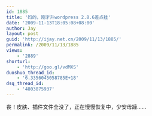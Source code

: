 ```yaml
---
id: 1885
title: '妈的，刚才升wordpress 2.8.6差点挂'
date: '2009-11-13T18:05:08+08:00'
author: Jay
layout: post
guid: 'http://ijay.net.cn/2009/11/13/1885/'
permalink: /2009/11/13/1885
views:
    - '2889'
shorturl:
    - 'http://goo.gl/vdMXS'
duoshuo_thread_id:
    - '6.3356045058785E+18'
dsq_thread_id:
    - '4803875937'
---
```


丧！皮肤、插件文件全没了，正在慢慢恢复中，少安毋躁……<br />